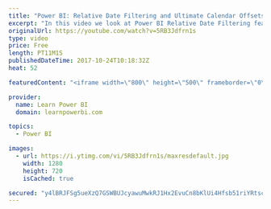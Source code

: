 ```yaml
---
title: "Power BI: Relative Date Filtering and Ultimate Calendar Offsets"
excerpt: "In this video we look at Power BI Relative Date Filtering feature. We also compare it with the Offset Technique in our Ultimate Calendar.  This is part of the Ultimate Calendar Series: https://goo.gl/pyki4K   FREE Power BI Step-by-Step Tutorial http://www.learnpowerbi.com/bonus 👉 Download Lesson PBIX"
originalUrl: https://youtube.com/watch?v=5RB3Jdfrn1s
type: video
price: Free
length: PT11M1S
publishedDateTime: 2017-10-24T10:18:32Z
heat: 52

featuredContent: "<iframe width=\"800\" height=\"500\" frameborder=\"0\" src=\"https://www.youtube.com/embed/5RB3Jdfrn1s\" allow=\"accelerometer; autoplay; encrypted-media; gyroscope; picture-in-picture\" allowfullscreen></iframe>"

provider:
  name: Learn Power BI
  domain: learnpowerbi.com

topics:
  - Power BI

images:
  - url: https://i.ytimg.com/vi/5RB3Jdfrn1s/maxresdefault.jpg
    width: 1280
    height: 720
    isCached: true

secured: "y4lBRJFSg5ueXzQ7GSWBUJcyawuMwkRJ1Hx2EvuCn8bKlUi4Hfsb51riYRtscDji5xnZLsZ/1GsYm8aNmURChWbTpCu7SPECkVFPWmKRT0OuQRd9BgR5TaP5PJUH5n5y2BNfoy8EWydkmNVYYWbCgbP9aVkyRjn3+bwCjF+V1hlyunH9ZAvGIzavRrPAxUaaLZHvEAbXWt6Gsq+tHobSP+QzrjtjkaQvxWZI/9ZkwkutRo584qGPSKeA8dQNl5gEiJZoAVJJtsqdVEeN4Yo1HOT160ey/KclyakhGAtlSoFB7JFGqZUlKqboK0cbi9a9t4yXzKdo3y8C+ThEy8UZCVc6/w7XhpjkuAHN1xLENLO4iKy0Wv+6Km7lpR3WnlY7Iq8VjuPvqbDCUr4iPiVU1VBS+5LtA6+TpDr7YRxqr64=;9BRB/Nct8MfKlGjE8ucHPQ=="
---
```


